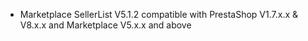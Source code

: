 - Marketplace SellerList V5.1.2 compatible with PrestaShop V1.7.x.x & V8.x.x and Marketplace V5.x.x and above
